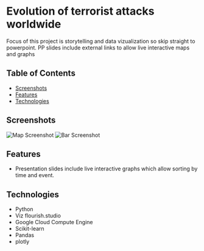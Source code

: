 # Evolution of terrorist attacks worldwide
Focus of this project is storytelling and data vizualization so skip straight to powerpoint.
PP slides include external links to allow live interactive maps and graphs


## Table of Contents

* [Screenshots](#screenshots)
* [Features](#features) 
* [Technologies](#technologies)


## Screenshots

![Map Screenshot](https://github.com/RamonMartin1/Evolution-of-Terrorist-Attacks/blob/master/Screen%20Shot%202020-12-03%20at%2012.04.56.png)
![Bar Screenshot](https://github.com/RamonMartin1/Evolution-of-Terrorist-Attacks/blob/master/Screen%20Shot%202020-12-03%20at%2012.06.00.png)

## Features

* Presentation slides include live interactive graphs which allow sorting by time and event.

## Technologies

* Python
* Viz flourish.studio
* Google Cloud Compute Engine
* Scikit-learn
* Pandas 
* plotly


